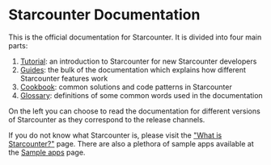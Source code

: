 # Starcounter Documentation

This is the official documentation for Starcounter. It is divided into four main parts:

1. [Tutorial](/tutorial): an introduction to Starcounter for new Starcounter developers
2. [Guides](/guides): the bulk of the documentation which explains how different Starcounter features work
3. [Cookbook](/cookbook): common solutions and code patterns in Starcounter
4. [Glossary](/glossary): definitions of some common words used in the documentation

On the left you can choose to read the documentation for different versions of Starcounter as they correspond to the release channels.

If you do not know what Starcounter is, please visit the ["What is Starcounter?"](https://starcounter.io/what-is-starcounter/) page. There are also a plethora of sample apps available at the [Sample apps](https://starcounter.io/sample-apps/) page.

